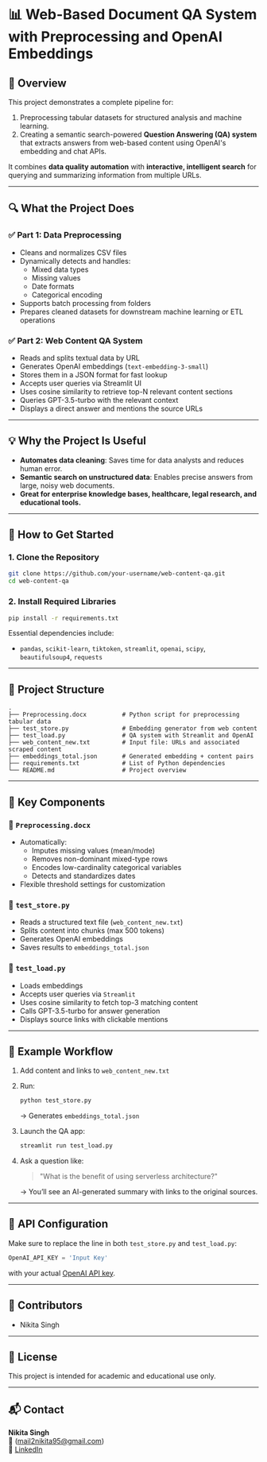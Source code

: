 
# 📊 Web-Based Document QA System with Preprocessing and OpenAI Embeddings

## 📘 Overview

This project demonstrates a complete pipeline for:
1. Preprocessing tabular datasets for structured analysis and machine learning.
2. Creating a semantic search-powered **Question Answering (QA) system** that extracts answers from web-based content using OpenAI's embedding and chat APIs.

It combines **data quality automation** with **interactive, intelligent search** for querying and summarizing information from multiple URLs.

---

## 🔍 What the Project Does

### ✅ Part 1: Data Preprocessing

- Cleans and normalizes CSV files
- Dynamically detects and handles:
  - Mixed data types
  - Missing values
  - Date formats
  - Categorical encoding
- Supports batch processing from folders
- Prepares cleaned datasets for downstream machine learning or ETL operations

### ✅ Part 2: Web Content QA System

- Reads and splits textual data by URL
- Generates OpenAI embeddings (`text-embedding-3-small`)
- Stores them in a JSON format for fast lookup
- Accepts user queries via Streamlit UI
- Uses cosine similarity to retrieve top-N relevant content sections
- Queries GPT-3.5-turbo with the relevant context
- Displays a direct answer and mentions the source URLs

---

## 💡 Why the Project Is Useful

- **Automates data cleaning**: Saves time for data analysts and reduces human error.
- **Semantic search on unstructured data**: Enables precise answers from large, noisy web documents.
- **Great for enterprise knowledge bases, healthcare, legal research, and educational tools.**

---

## 🚀 How to Get Started

### 1. Clone the Repository

```bash
git clone https://github.com/your-username/web-content-qa.git
cd web-content-qa
```

### 2. Install Required Libraries

```bash
pip install -r requirements.txt
```

Essential dependencies include:
- `pandas`, `scikit-learn`, `tiktoken`, `streamlit`, `openai`, `scipy`, `beautifulsoup4`, `requests`

---

## 📂 Project Structure

```
.
├── Preprocessing.docx          # Python script for preprocessing tabular data
├── test_store.py               # Embedding generator from web content
├── test_load.py                # QA system with Streamlit and OpenAI
├── web_content_new.txt         # Input file: URLs and associated scraped content
├── embeddings_total.json       # Generated embedding + content pairs
├── requirements.txt            # List of Python dependencies
└── README.md                   # Project overview
```

---

## 🧠 Key Components

### 🔧 `Preprocessing.docx`
- Automatically:
  - Imputes missing values (mean/mode)
  - Removes non-dominant mixed-type rows
  - Encodes low-cardinality categorical variables
  - Detects and standardizes dates
- Flexible threshold settings for customization

### 🧠 `test_store.py`
- Reads a structured text file (`web_content_new.txt`)
- Splits content into chunks (max 500 tokens)
- Generates OpenAI embeddings
- Saves results to `embeddings_total.json`

### 💬 `test_load.py`
- Loads embeddings
- Accepts user queries via `Streamlit`
- Uses cosine similarity to fetch top-3 matching content
- Calls GPT-3.5-turbo for answer generation
- Displays source links with clickable mentions

---

## 🧪 Example Workflow

1. Add content and links to `web_content_new.txt`
2. Run:
   ```bash
   python test_store.py
   ```
   → Generates `embeddings_total.json`

3. Launch the QA app:
   ```bash
   streamlit run test_load.py
   ```

4. Ask a question like:
   > "What is the benefit of using serverless architecture?"

   → You’ll see an AI-generated summary with links to the original sources.

---

## 🔐 API Configuration

Make sure to replace the line in both `test_store.py` and `test_load.py`:
```python
OpenAI_API_KEY = 'Input Key'
```
with your actual [OpenAI API key](https://platform.openai.com/account/api-keys).


---

## 👥 Contributors

- Nikita Singh  

---

## 📄 License

This project is intended for academic and educational use only.

---

## 📬 Contact

**Nikita Singh**  
📧 (mail2nikita95@gmail.com)  
🔗 [LinkedIn](https://linkedin.com/in/nikitasingh3)
